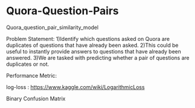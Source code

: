 # Quora-Question-Pairs
Quora_question_pair_similarity_model

Problem Statement:
1)Identify which questions asked on Quora are duplicates of questions that have already been asked.
2)This could be useful to instantly provide answers to questions that have already been answered.
3)We are tasked with predicting whether a pair of questions are duplicates or not.

Performance Metric:

log-loss : https://www.kaggle.com/wiki/LogarithmicLoss

Binary Confusion Matrix
